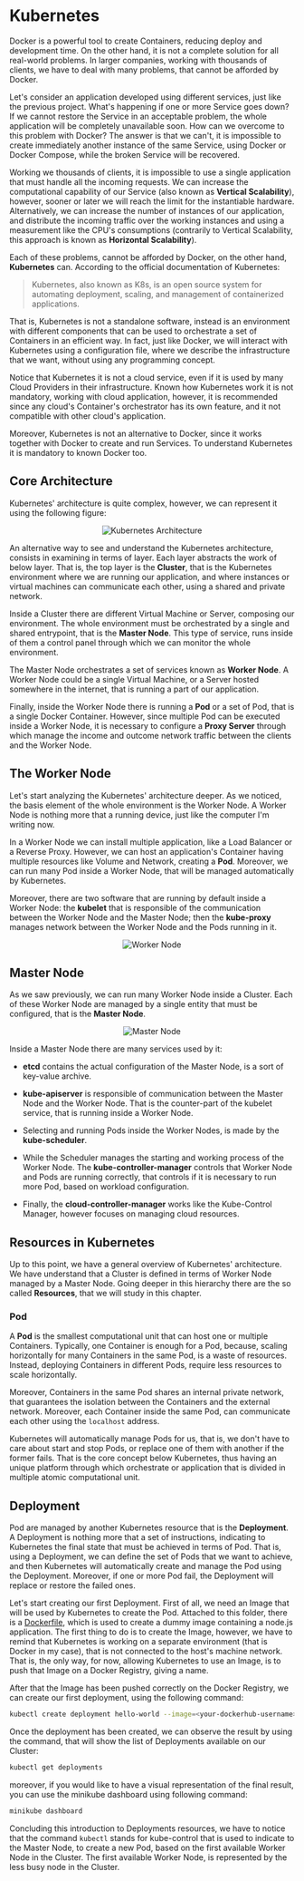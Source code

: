 # Kubernetes

Docker is a powerful tool to create Containers, reducing deploy and development time. On the other hand, it is not a complete solution for all real-world problems. In larger companies, working with thousands of clients, we have to deal with many problems, that cannot be afforded by Docker.

Let's consider an application developed using different services, just like the previous project. What's happening if one or more Service goes down? If we cannot restore the Service in an acceptable problem, the whole application will be completely unavailable soon. How can we overcome to this problem with Docker? The answer is that we can't, it is impossible to create immediately another instance of the same Service, using Docker or Docker Compose, while the broken Service will be recovered.

Working we thousands of clients, it is impossible to use a single application that must handle all the incoming requests. We can increase the computational capability of our Service (also known as __Vertical Scalability__), however, sooner or later we will reach the limit for the instantiable hardware. Alternatively, we can increase the number of instances of our application, and distribute the incoming traffic over the working instances and using a measurement like the CPU's consumptions (contrarily to Vertical Scalability, this approach is known as __Horizontal Scalability__).

Each of these problems, cannot be afforded by Docker, on the other hand, __Kubernetes__ can. According to the official documentation of Kubernetes:

> Kubernetes, also known as K8s, is an open source system for automating deployment, scaling, and management of containerized applications.

That is, Kubernetes is not a standalone software, instead is an environment with different components that can be used to orchestrate a set of Containers in an efficient way. In fact, just like Docker, we will interact with Kubernetes using a configuration file, where we describe the infrastructure that we want, without using any programming concept.

Notice that Kubernetes it is not a cloud service, even if it is used by many Cloud Providers in their infrastructure. Known how Kubernetes work it is not mandatory, working with cloud application, however, it is recommended since any cloud's Container's orchestrator has its own feature, and it not compatible with other cloud's application.

Moreover, Kubernetes is not an alternative to Docker, since it works together with Docker to create and run Services. To understand Kubernetes it is mandatory to known Docker too.

## Core Architecture

Kubernetes' architecture is quite complex, however, we can represent it using the following figure:

<div style="width: 100%; display: flex; justify-content: center; margin: 1em 0em">
    <img style="max-width: 500px" src="../assets/6. Kubernetes/architecture.png" alt="Kubernetes Architecture"/>
</div>

An alternative way to see and understand the Kubernetes architecture, consists in examining in terms of layer. Each layer abstracts the work of below layer. That is, the top layer is the __Cluster__, that is the Kubernetes environment where we are running our application, and where instances or virtual machines can communicate each other, using a shared and private network.

Inside a Cluster there are different Virtual Machine or Server, composing our environment. The whole environment must be orchestrated by a single and shared entrypoint, that is the __Master Node__. This type of service, runs inside of them a control panel through which we can monitor the whole environment.

The Master Node orchestrates a set of services known as __Worker Node__. A Worker Node could be a single Virtual Machine, or a Server hosted somewhere in the internet, that is running a part of our application.

Finally, inside the Worker Node there is running a __Pod__ or a set of Pod, that is a single Docker Container. However, since multiple Pod can be executed inside a Worker Node, it is necessary to configure a __Proxy Server__ through which manage the income and outcome network traffic between the clients and the Worker Node.

## The Worker Node

Let's start analyzing the Kubernetes' architecture deeper. As we noticed, the basis element of the whole environment is the Worker Node. A Worker Node is nothing more that a running device, just like the computer I'm writing now.

In a Worker Node we can install multiple application, like a Load Balancer or a Reverse Proxy. However, we can host an application's Container having multiple resources like Volume and Network, creating a __Pod__. Moreover, we can run many Pod inside a Worker Node, that will be managed automatically by Kubernetes.

Moreover, there are two software that are running by default inside a Worker Node: the __kubelet__ that is responsible of the communication between the Worker Node and the Master Node; then the __kube-proxy__ manages network between the Worker Node and the Pods running in it.

<div style="width: 100%; display: flex; justify-content: center; margin: 1em 0em">
    <img style="max-width: 500px" src="../assets/6. Kubernetes/worker-node.png" alt="Worker Node"/>
</div>

## Master Node

As we saw previously, we can run many Worker Node inside a Cluster. Each of these Worker Node are managed by a single entity that must be configured, that is the __Master Node__.

<div style="width: 100%; display: flex; justify-content: center; margin: 1em 0em">
    <img style="max-width: 300px" src="../assets/6. Kubernetes/master-node.png" alt="Master Node"/>
</div>

Inside a Master Node there are many services used by it:

* __etcd__ contains the actual configuration of the Master Node, is a sort of key-value archive.

* __kube-apiserver__ is responsible of communication between the Master Node and the Worker Node. That is the counter-part of the kubelet service, that is running inside a Worker Node.

* Selecting and running Pods inside the Worker Nodes, is made by the __kube-scheduler__.

* While the Scheduler manages the starting and working process of the Worker Node. The __kube-controller-manager__ controls that Worker Node and Pods are running correctly, that controls if it is necessary to run more Pod, based on workload configuration.

* Finally, the __cloud-controller-manager__ works like the Kube-Control Manager, however focuses on managing cloud resources.

## Resources in Kubernetes

Up to this point, we have a general overview of Kubernetes' architecture. We have understand that a Cluster is defined in terms of Worker Node managed by a Master Node. Going deeper in this hierarchy there are the so called __Resources__, that we will study in this chapter.

### Pod

A __Pod__ is the smallest computational unit that can host one or multiple Containers. Typically, one Container is enough for a Pod, because, scaling horizontally for many Containers in the same Pod, is a waste of resources. Instead, deploying Containers in different Pods, require less resources to scale horizontally.

Moreover, Containers in the same Pod shares an internal private network, that guarantees the isolation between the Containers and the external network. Moreover, each Container inside the same Pod, can communicate each other using the `localhost` address.

Kubernetes will automatically manage Pods for us, that is, we don't have to care about start and stop Pods, or replace one of them with another if the former fails. That is the core concept below Kubernetes, thus having an unique platform through which orchestrate or application that is divided in multiple atomic computational unit.

## Deployment
Pod are managed by another Kubernetes resource that is the __Deployment__. A Deployment is nothing more that a set of instructions, indicating to Kubernetes the final state that must be achieved in terms of Pod. That is, using a Deployment, we can define the set of Pods that we want to achieve, and then Kubernetes will automatically create and manage the Pod using the Deployment. Moreover, if one or more Pod fail, the Deployment will replace or restore the failed ones. 

Let's start creating our first Deployment. First of all, we need an Image that will be used by Kubernetes to create the Pod. Attached to this folder, there is a [Dockerfile](./Dockerfile), which is used to create a dummy image containing a node.js application.
The first thing to do is to create the Image, however, we have to remind that Kubernetes is working on a separate environment (that is Docker in my case), that is not connected to the host's machine network. That is, the only way, for now, allowing Kubernetes to use an Image, is to push that Image on a Docker Registry, giving a name.

After that the Image has been pushed correctly on the Docker Registry, we can create our first deployment, using the following command:

```bash
kubectl create deployment hello-world --image=<your-dockerhub-username>/hello-world-kubernetes
```

Once the deployment has been created, we can observe the result by using the command, that will show the list of Deployments available on our Cluster: 

```bash
kubectl get deployments
```

moreover, if you would like to have a visual representation of the final result, you can use the minikube dashboard using following command: 

```bash
minikube dashboard
```

Concluding this introduction to Deployments resources, we have to notice that the command `kubectl` stands for kube-control that is used to indicate to the Master Node, to create a new Pod, based on the first available Worker Node in the Cluster. The first available Worker Node, is represented by the less busy node in the Cluster.
